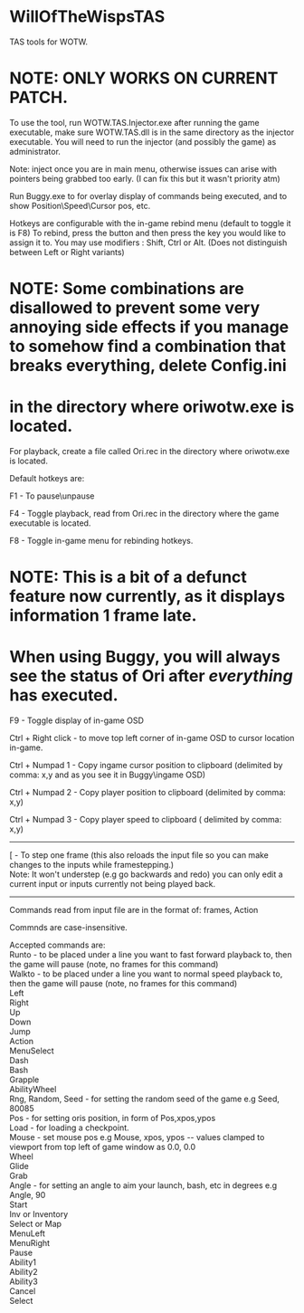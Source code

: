 # WillOfTheWispsTAS
TAS tools for WOTW.

# NOTE: ONLY WORKS ON CURRENT PATCH.

To use the tool, run WOTW.TAS.Injector.exe after running the game executable, make sure WOTW.TAS.dll is in the same directory as the injector executable. You will need to run the injector (and possibly the game) as administrator.

Note: inject once you are in main menu, otherwise issues can arise with pointers being grabbed too early.
(I can fix this but it wasn't priority atm)

Run Buggy.exe to for overlay display of commands being executed, and to show Position\Speed\Cursor pos, etc.

Hotkeys are configurable with the in-game rebind menu (default to toggle it is F8)
To rebind, press the button and then press the key you would like to assign it to.
You may use modifiers : Shift, Ctrl or Alt. (Does not distinguish between Left or Right variants)
# NOTE: Some combinations are disallowed to prevent some very annoying side effects if you manage to somehow find a combination that breaks everything, delete Config.ini
# in the directory where oriwotw.exe is located.

For playback, create a file called Ori.rec in the directory where oriwotw.exe is located.

Default hotkeys are:

F1 - To pause\unpause

F4 - Toggle playback, read from Ori.rec in the directory where the game executable is located.

F8 - Toggle in-game menu for rebinding hotkeys.

# NOTE: This is a bit of a defunct feature now currently, as it displays information 1 frame late.
# When using Buggy, you will always see the status of Ori after *everything* has executed.
F9 - Toggle display of in-game OSD 

Ctrl + Right click -  to move top left corner of in-game OSD to cursor location in-game.


Ctrl + Numpad 1 - Copy ingame cursor position to clipboard (delimited by comma: x,y and as you see it in Buggy\ingame OSD)

Ctrl + Numpad 2 - Copy player position to clipboard (delimited by comma: x,y)

Ctrl + Numpad 3 - Copy player speed to clipboard ( delimited by comma: x,y)

--------------------------------------------------------

[ - To step one frame (this also reloads the input file so you can make changes to the inputs while framestepping.)<br/>
Note: It won't understep (e.g go backwards and redo) you can only edit a current input or inputs currently not being
      played back.


--------------------------------------------------------

Commands read from input file are in the format of:
   frames, Action
   
Commnds are case-insensitive.
   
Accepted commands are: <br />
    Runto - to be placed under a line you want to fast forward playback to, then the game will pause (note, no frames for this command)<br />
    Walkto - to be placed under a line you want to normal speed playback to, then the game will pause (note, no frames for this command)<br />
    Left <br />
    Right <br />
    Up <br />
    Down <br />
    Jump <br />
    Action <br />
    MenuSelect <br />
    Dash <br />
    Bash <br />
    Grapple <br />
    AbilityWheel <br />
    Rng, Random, Seed - for setting the random seed of the game e.g Seed, 80085 <br />
    Pos  - for setting oris position, in form of Pos,xpos,ypos <br /> 
    Load - for loading a checkpoint. <br />
    Mouse - set mouse pos e.g Mouse, xpos, ypos -- values clamped to viewport from top left of game window as 0.0, 0.0 <br />
    Wheel <br />
    Glide <br />
    Grab <br />
    Angle - for setting an angle to aim your launch, bash, etc in degrees e.g Angle, 90<br /> 
    Start <br />
    Inv or Inventory <br />
    Select or Map <br />
    MenuLeft <br />
    MenuRight <br />
    Pause <br />
    Ability1 <br />
    Ability2 <br />
    Ability3 <br />
    Cancel <br />
    Select <br />

	




